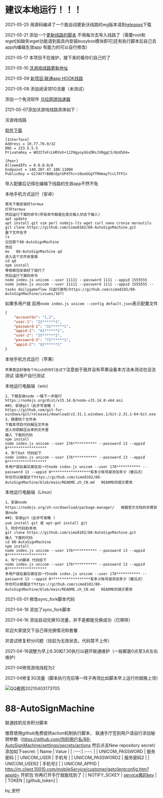 # 建议本地运行！！！

2021-05-25 用源码编译了一个能自动更新沃线路的wg版本请到[releases](https://github.com/simo8102/chinaunicom-AutoSignMachine/releases)下载

2021-05-21 添加一个[更新线路的脚本](https://raw.githubusercontent.com/simo8102/chinaunicom-AutoSignMachine/main/%E6%B2%83%E6%B8%B8%E6%88%8F%E7%BA%BF%E8%B7%AF%E6%9B%B4%E6%96%B0%E8%84%9A%E6%9C%AC.sh) 不用每次去导入线路了（需要root和wget[如缺失wget功能请到面具内安装busybox模块即可]还有执行脚本后自己去app内编辑生效app 有能力的可以自行修改）

2021-05-17 本项目不在维护，接下来的看你们自己的了

2021-05-10 [沃游戏线路更新地址](https://github.com/simo8102/chinaunicom-AutoSignMachine/blob/main/%E7%BA%BF%E8%B7%AF%E6%9B%B4%E6%96%B0.md)

2021-05-09 [新项目:联通app HOOK线路](https://github.com/simo8102/wostorehook)

2021-05-08 添加阅读领1G流量（未测试）

添加一个免流软件 [乌拉网游加速器](http://t.cn/A6tN2mr0)



2121-05-07添加沃游戏线路具体如下：

沃游戏线路

[软件下载](https://f-droid.org/repo/com.wireguard.android_486.apk) 
```
[Interface]
Address = 10.77.70.9/32
DNS = 223.5.5.5
PrivateKey = WO3IfoFcLHDYoh+1J29gyoyGGsDRsJVBggC3/6UdSU4=

[Peer]
AllowedIPs = 0.0.0.0/0
Endpoint = 140.207.47.100:11000
PublicKey = G174V7rB8BcEptUPdThi+z8ooGGgYTRHmayTccLTFFI=
```

导入配置后记得在编辑下线路的生效app不然不免

本地手机方式运行（安卓）
```
首先下载安装好termux
打开termux
然后运行下面的命令(所有命令都是在英文输入状态下输入)
apt update
apt install git vim perl nodejs-lts wget curl nano cronie moreutils
git clone https://github.com/simo8102/88-AutoSignMachine.git
看下文件名字
ls
记住那个88-AutoSignMachine
然后
mv   88-AutoSignMachine qd
进入这个文件夹里面
cd qd
npm install
等依赖包安装好了就行了
然后运行下面的命令
node index.js unicom --user 11111 --password 1111 --appid 1555555
node index.js unicom --user 11111 --password 1111 --appid 1555555 --tasks dailygameflow 只运行游戏(https://github.com/simo8102/88-AutoSignMachine/issues/167)
```
如果多用户就
启用`node index.js unicom --config default.json`表示配置文件
```json
{
    "accountSn": "1,2",
    "user-1": "22******1",
    "password-1": "31******1",
    "appid-1": "41******1",
    "user-2": "25******1",
    "password-3": "72******1",
    "appid-2": "92******1"
}
```
本地手机方式运行（苹果）

`苹果商店好像有个叫ish的你们去试下`注意由于我并没有苹果设备本方法未测试也没法测试 请用户自行测试

本地运行电脑端（win）
```
1、下载安装node 一路下一步就行
https://nodejs.org/dist/v15.14.0/node-v15.14.0-x64.msi
##2、安装git（此步可省略 )
https://github.com/git-for-windows/git/releases/download/v2.31.1.windows.1/Git-2.31.1-64-bit.exe
3、随便找个文件夹
下载本项目代码解压文件夹
进入你刚解压出来的文件里
输入 下面的代码
npm install
node index.js unicom --user 176*********** --password 13 --appid 0******************
4、写个bat 代码如下
node index.js unicom --user 176*********** --password 13 --appid 0******************
多用户就在最后面在加一行node index.js unicom --user 176*********** --password 13 --appid 0******************有多少账号就添加多少（傻瓜式）
你也可以根据这个https://github.com/simo8102/88-AutoSignMachine/blob/main/README.zh_CN.md   README的提示更改
```
本地运行电脑端（Linux）
```
1、安装node
https://nodejs.org/zh-cn/download/package-manager/   根据官方文档的步骤安装node
##2、安装git（此步可省略 )
yum install git 或 apt-get install git 
3、同步代码到本地
git clone https://github.com/simo8102/88-AutoSignMachine.git
输入 下面的代码
cd 88-AutoSignMachine
npm install
node index.js unicom --user 176*********** --password 13 --appid 0******************
4、写个sh脚本 代码如下
node index.js unicom --user 176*********** --password 13 --appid 0******************
多用户就在最后面在加一行node index.js unicom --user 176*********** --password 13 --appid 0******************有多少账号就添加多少（傻瓜式）
你也可以根据这个https://github.com/simo8102/88-AutoSignMachine/blob/main/README.zh_CN.md   README的提示更改
```
2021-05-01  修改sync_fork脚本代码

2021-04-18  添加了sync_fork脚本

2021-04-16 添加自动兑换1G流量，并不是都能兑换成功（已移除）

欢迎大家提交下自己得兑换情况和套餐

并尝试修复积分问题（目前为无效状态，代码暂不上传）

2021-04-16调整为早上6.30和7.30执行以避开联通维护（一般都是0点至3点左右维护）


2021-04修改游戏线程为2


2021-04修复3G流量（脚本执行完后等一阵子再领比如脚本早上运行你就晚上领）

![QQ截图20210403173705](https://user-images.githubusercontent.com/45913291/113474571-41d52580-94a3-11eb-921b-16e21bac7455.png)



# 88-AutoSignMachine

 联通挂机任务积分脚本
 
推荐使用github免费提供action机制执行脚本， 联通手厅签到用户请自行添加秘钥参数（https://github.com/你的用户名/88-AutoSignMachine/settings/secrets/actions 然后点击New repository secret）
添加如下secret:
| Name | Value | 
| :---:| :---: |
| UNICOM_PASSWORD | 服务密码 |
| UNICOM_USER | 手机号 |
| UNICOM_PASSWORD2 | 服务密码2 |
| UNICOM_USER2 | 手机号2 |
| UNICOM_APPID | http://m.client.10010.com/mobileService/customer/getclientconfig.htm?appId= 开抓包 你再打开手厅就能找到了 |
| NOTIFY_SCKEY | [service酱的key](http://sc.ftqq.com/?c=code) |
|     TOKEN    | [github_token] |



by_安柠
